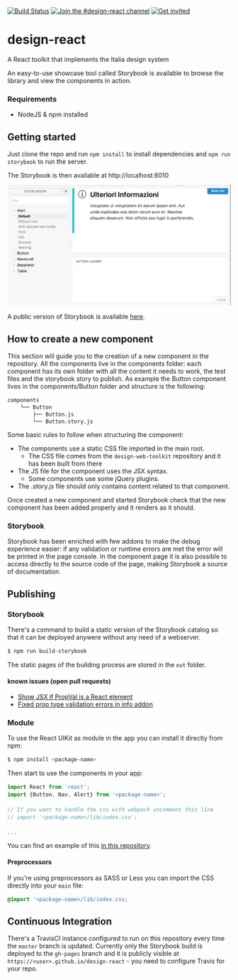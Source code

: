 
[![Build Status](https://travis-ci.org/Roma-JS/design-react.svg?branch=master)](https://travis-ci.org/Roma-JS/design-react)
[![Join the #design-react channel](https://img.shields.io/badge/Slack%20channel-%23design--react-blue.svg)](https://developersitalia.slack.com/messages/C7VPAUVB3/)
[![Get invited](https://slack.developers.italia.it/badge.svg)](https://slack.developers.italia.it/)


# design-react
A React toolkit that implements the Italia design system

An easy-to-use showcase tool called Storybook is available to browse the library and view the components in action.


### Requirements


* NodeJS & npm installed


## Getting started

Just clone the repo and run `npm install` to install dependencies and `npm run storybook` to run the server.

The Storybook is then available at http://localhost:8010

![storybook](/doc/storybook.png?raw=true)

A public version of Storybook is available [here](https://roma-js.github.io/design-react).

## How to create a new component

This section will guide you to the creation of a new component in the repository.
All the components live in the components folder: each component has its own folder with all the content it needs to work, the test files and the storybook story to publish.
As example the Button component lives in the components/Button folder and structure is the following:

```
components
    └── Button
        ├── Button.js
        └── Button.story.js
```

Some basic rules to follow when structuring the component:

* The components use a static CSS file imported in the main root.
    * The CSS file comes from the `design-web-toolkit` repository and it has been built from there
* The JS file for the component uses the JSX syntax.
    * Some components use some jQuery plugins.
* The .story.js file should only contains content related to that component.


Once created a new component and started Storybook check that the new component has been added properly and it renders as it should.


### Storybook

Storybook has been enriched with few addons to make the debug experience easier: if any validation or runtime errors are met the error will be printed in the page console.
In the component page it is also possible to access directly to the source code of the page, making Storybook a source of documentation.


## Publishing


### Storybook

There's a command to build a static version of the Storybook catalog so that it can be deployed anywere without any need of a webserver.

```sh
$ npm run build-storybook
```

The static pages of the building process are stored in the `out` folder.

#### known issues (open pull requests)

  - [Show JSX if PropVal is a React element](https://github.com/storybooks/storybook/pull/1455)
  - [Fixed prop type validation errors in info addon](https://github.com/storybooks/storybook/pull/1374)

### Module

To use the React UIKit as module in the app you can install it directly from npm:

```sh
$ npm install <package-name>
```

Then start to use the components in your app:

```jsx
import React from 'react';
import {Button, Nav, Alert} from '<package-name>';

// If you want to handle the css with webpack uncomment this line
// import '<package-name>/lib/index.css';

...
```

You can find an example of this [in this repository](https://github.com/Roma-JS/design-react-demo).
#### Preprocessors

If you're using preprocessors as SASS or Less you can import the CSS directly into your `main` file:

```scss
@import '<package-name>/lib/index.css;
```

## Continuous Integration

There's a TravisCI instance configured to run on this repository every time the `master` branch is updated. Currently only the Storybook build is deployed to the `gh-pages` branch and it is publicly visible at `https://<user>.github.io/design-react` - you need to configure Travis for your repo.

